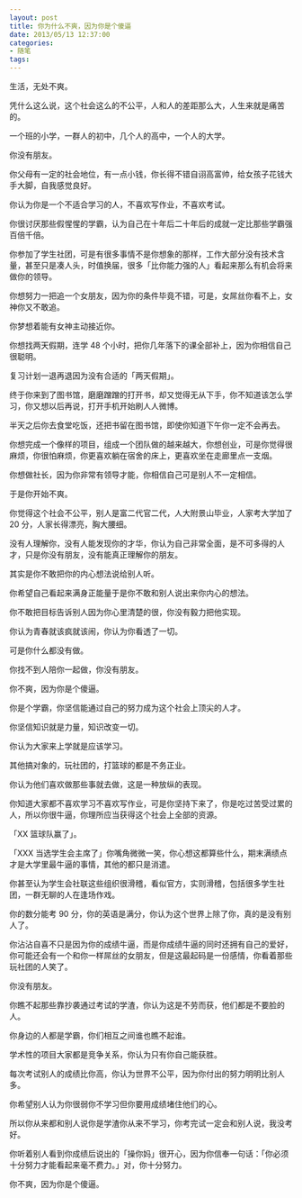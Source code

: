 ```yaml
---
layout: post
title: 你为什么不爽，因为你是个傻逼
date: 2013/05/13 12:37:00
categories:
- 随笔
tags:
---
```


生活，无处不爽。

凭什么这么说，这个社会这么的不公平，人和人的差距那么大，人生来就是痛苦的。

一个班的小学，一群人的初中，几个人的高中，一个人的大学。

你没有朋友。

你父母有一定的社会地位，有一点小钱，你长得不错自诩高富帅，给女孩子花钱大手大脚，自我感觉良好。

你认为你是一个不适合学习的人，不喜欢写作业，不喜欢考试。

你很讨厌那些假惺惺的学霸，认为自己在十年后二十年后的成就一定比那些学霸强百倍千倍。

你参加了学生社团，可是有很多事情不是你想象的那样，工作大部分没有技术含量，甚至只是凑人头，时值换届，很多「比你能力强的人」看起来那么有机会将来做你的领导。

你想努力一把追一个女朋友，因为你的条件毕竟不错，可是，女屌丝你看不上，女神你又不敢追。

你梦想着能有女神主动接近你。

你想找两天假期，连学 48 个小时，把你几年落下的课全部补上，因为你相信自己很聪明。

复习计划一退再退因为没有合适的「两天假期」。

终于你来到了图书馆，磨磨蹭蹭的打开书，却又觉得无从下手，你不知道该怎么学习，你又想以后再说，打开手机开始刷人人微博。

半天之后你去食堂吃饭，还把书留在图书馆，即使你知道下午你一定不会再去。

你想完成一个像样的项目，组成一个团队做的越来越大，你想创业，可是你觉得很麻烦，你很怕麻烦，你更喜欢躺在宿舍的床上，更喜欢坐在走廊里点一支烟。

你想做社长，因为你非常有领导才能，你相信自己可是别人不一定相信。

于是你开始不爽。

你觉得这个社会不公平，别人是富二代官二代，人大附景山毕业，人家考大学加了 20 分，人家长得漂亮，胸大腰细。

没有人理解你，没有人能发现你的才华，你认为自己非常全面，是不可多得的人才，只是你没有朋友，没有能真正理解你的朋友。

其实是你不敢把你的内心想法说给别人听。

你希望自己看起来满身正能量于是你不敢和别人说出来你内心的想法。

你不敢把目标告诉别人因为你心里清楚的很，你没有毅力把他实现。

你认为青春就该疯就该闹，你认为你看透了一切。

可是你什么都没有做。

你找不到人陪你一起做，你没有朋友。

你不爽，因为你是个傻逼。

你是个学霸，你坚信能通过自己的努力成为这个社会上顶尖的人才。

你坚信知识就是力量，知识改变一切。

你认为大家来上学就是应该学习。

其他搞对象的，玩社团的，打篮球的都是不务正业。

你认为他们喜欢做那些事就去做，这是一种放纵的表现。

你知道大家都不喜欢学习不喜欢写作业，可是你坚持下来了，你是吃过苦受过累的人，所以你很牛逼，你理所应当获得这个社会上全部的资源。

「XX 篮球队赢了」。

「XXX 当选学生会主席了」你嘴角微微一笑，你心想这都算些什么，期末满绩点才是大学里最牛逼的事情，其他的都只是消遣。

你甚至认为学生会社联这些组织很滑稽，看似官方，实则滑稽，包括很多学生社团，一群无聊的人在逢场作戏。

你的数分能考 90 分，你的英语是满分，你认为这个世界上除了你，真的是没有别人了。

你沾沾自喜不只是因为你的成绩牛逼，而是你成绩牛逼的同时还拥有自己的爱好，你可能还会有一个和你一样屌丝的女朋友，但是这最起码是一份感情，你看着那些玩社团的人笑了。

你没有朋友。

你瞧不起那些靠抄袭通过考试的学渣，你认为这是不劳而获，他们都是不要脸的人。

你身边的人都是学霸，你们相互之间谁也瞧不起谁。

学术性的项目大家都是竞争关系，你认为只有你自己能获胜。

每次考试别人的成绩比你高，你认为世界不公平，因为你付出的努力明明比别人多。

你希望别人认为你很弱你不学习但你要用成绩堵住他们的心。

所以你从来都和别人说你是学渣你从来不学习，你考完试一定会和别人说，我没考好。

你听着别人看到你成绩后说出的「操你妈」很开心，因为你信奉一句话：「你必须十分努力才能看起来毫不费力。」对，你十分努力。

你不爽，因为你是个傻逼。
